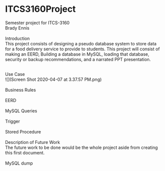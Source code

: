 # ITCS3160Project
Semester project for ITCS-3160
<br>
Brady Ennis
<br><br>
Introduction
<br>
  This project consists of designing a pseudo database system to store data for a food delivery service to provide to students. This project will consist of making an EERD, Building a database in MySQL, loading that database, security or backup recommendations, and a narrated PPT presentation.
<br><br>
  
Use Case
<br>
![](Screen Shot 2020-04-07 at 3.37.57 PM.png)
<br><br>
Business Rules
<br><br>
EERD
<br><br>
MySQL Queries
<br><br>
Trigger
<br><br>
Stored Procedure
<br><br>
Description of Future Work
<br>
  The future work to be done would be the whole project aside from creating this first document.
<br><br>
MySQL dump
